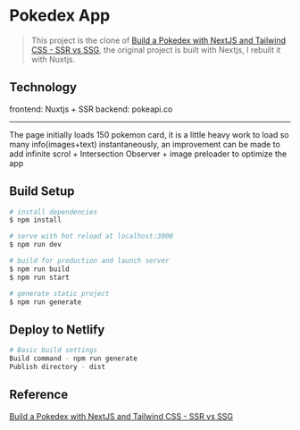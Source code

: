 # Pokedex App

> This project is the clone of [Build a Pokedex with NextJS and Tailwind CSS - SSR vs SSG](https://github.com/jamesqquick/nextjs-pokedex-with-tailwind-css), the original project is built with Nextjs, I rebuilt it with Nuxtjs. 

## Technology
frontend: Nuxtjs + SSR
backend: pokeapi.co

---

The page initially loads 150 pokemon card, it is a little heavy work to load so many info(images+text) instantaneously, an improvement can be made to add infinite scrol + Intersection Observer + image preloader to optimize the app

## Build Setup

```bash
# install dependencies
$ npm install

# serve with hot reload at localhost:3000
$ npm run dev

# build for production and launch server
$ npm run build
$ npm run start

# generate static project
$ npm run generate
```

## Deploy to Netlify

```bash
# Basic build settings
Build command - npm run generate
Publish directory - dist
```

## Reference
[Build a Pokedex with NextJS and Tailwind CSS - SSR vs SSG](https://www.youtube.com/watch?v=LMRAEUPkFXI)